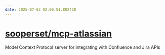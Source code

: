 ```yaml
---
date: 2025-07-03 02:00:51.802428
---
```


# [sooperset/mcp-atlassian](https://github.com/sooperset/mcp-atlassian)

Model Context Protocol server for integrating with Confluence and Jira APIs
